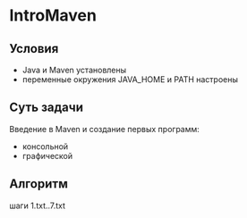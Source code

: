 # IntroMaven

## Условия
- Java и Maven установлены
- переменные окружения JAVA_HOME и PATH настроены
 
## Суть задачи
Введение в Maven и создание первых программ:
- консольной
- графической

## Алгоритм
шаги 1.txt..7.txt

